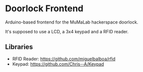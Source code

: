 # Doorlock Frontend
Arduino-based frontend for the MuMaLab hackerspace doorlock.

It's supposed to use a LCD, a 3x4 keypad and a RFID reader.

## Libraries
* RFID Reader: https://github.com/miguelbalboa/rfid
* Keypad: https://github.com/Chris--A/Keypad
